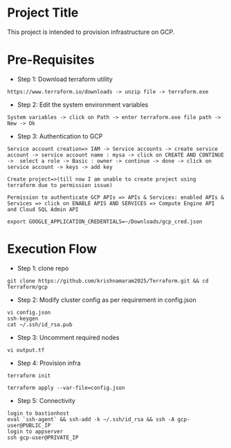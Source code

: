 Project Title
=====================
This project is intended to provision infrastructure on GCP.

Pre-Requisites
============================
* Step 1: Download terraform utility
```
https://www.terraform.io/downloads -> unzip file -> terraform.exe
```
* Step 2: Edit the system environment variables
```
System variables -> click on Path -> enter terraform.exe file path -> New -> Ok 
```
* Step 3: Authentication to GCP
 ```
Service account creation=> IAM -> Service accounts -> create service account -> service account name : mysa -> click on CREATE AND CONTINUE ->  select a role -> Basic : owner -> continue -> done -> click on service account -> keys -> add key
```
```
Create project=>(till now I am unable to create project using terraform due to permission issue)
```
```
Permission to authenticate GCP APIs => APIs & Services: enabled APIs & Services => click on ENABLE APIS AND SERVICES => Compute Engine API and Cloud SQL Admin API
```
```
export GOOGLE_APPLICATION_CREDENTIALS=~/Downloads/gcp_cred.json
```
# Execution Flow

* Step 1: clone repo
```
git clone https://github.com/krishnamaram2025/Terraform.git && cd Terraform/gcp
```
* Step 2: Modify cluster config as per requirement in config.json
```
vi config.json
ssh-keygen
cat ~/.ssh/id_rsa.pub
```
* Step 3:  Uncomment required nodes
```
vi output.tf 
```
* Step 4: Provision infra
```
terraform init
```
```
terraform apply --var-file=config.json
```
* Step 5: Connectivity
```
login to bastionhost
eval `ssh-agent` && ssh-add -k ~/.ssh/id_rsa && ssh -A gcp-user@PUBLIC_IP
login to appserver
ssh gcp-user@PRIVATE_IP
```